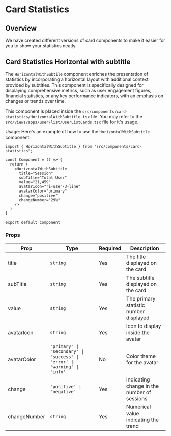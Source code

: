 # Card Statistics

## Overview

We have created different versions of card components to make it easier for you to show your statistics neatly.

## Card Statistics Horizontal with subtitle

The `HorizontalWithSubtile` component enriches the presentation of statistics by incorporating a horizontal layout with additional context provided by subtitles. This component is specifically designed for displaying comprehensive metrics, such as user engagement figures, financial statistics, or any key performance indicators, with an emphasis on changes or trends over time.

This component is placed inside the `src/components/card-statistics/HorizontalWithSubtitle.tsx` file. You may refer to the `src/views/apps/user/list/UserListCards.tsx` file for it's usage.

Usage: Here's an example of how to use the `HorizontalWithSubtitle` component:

```tsx
import { HorizontalWithSubtitle } from "src/components/card-statistics";

const Component = () => {
  return (
    <HorizontalWithSubtitle
      title="Session"
      subTitle="Total User"
      value="21,459"
      avatarIcon="ri-user-3-line"
      avatarColor="primary"
      change="positive"
      changeNumber="29%"
    />
  )
}

export default Component
```

### Props

| Prop         | Type                                                                    | Required | Description                                  |
|--------------|-------------------------------------------------------------------------|----------|----------------------------------------------|
| title        | `string`                                                                  | Yes      | The title displayed on the card              |
| subTitle     | `string`                                                                  | Yes      | The subtitle displayed on the card           |
| value        | `string`                                                                  | Yes      | The primary statistic number displayed
| avatarIcon         | `string`                                                                  | Yes      | Icon to display inside the avatar            |
| avatarColor  | `'primary' \| 'secondary' \| 'success' \| 'error' \| 'warning' \| 'info'` | No       | Color theme for the avatar                   |
| change       | `'positive' \| 'negative'`                                                | Yes      | Indicating change in the number of sessions  |
| changeNumber | `string`                                                                  | Yes      | Numerical value indicating the trend         |